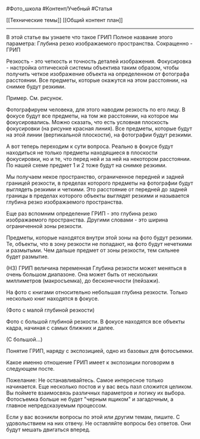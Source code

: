 #Фото_школа #Контент/Учебный #Статья 

[[Технические темы]]
[[Общий контент план]]

___________
В этой статье вы узнаете что такое ГРИП
Полное название этого параметра:
Глубина резко изображаемого пространства. Сокращенно - ГРИП

Резкость - это четкость и точность деталей изображения.
Фокусировка - настройка оптической системы объектива таким образом, чтобы получить четкое изображение объекта на определенном от фотографа расстоянии. Все предметы, которые окажутся на этом расстоянии, на снимке будут резкими.

Пример. См. рисунок.

Фотографируем человека, для этого наводим резкость по его лицу. В фокусе будут все предметы, на том же расстоянии, на которое мы фокусировались.
Можно сказать, что есть условная плоскость фокусировки (на рисунке красная линия). Все предметы, которые будут на этой линии (вертикальной плоскости), на фотографии будут резкими.

А вот теперь переходим к сути вопроса. 
Реально в фокусе будут находиться не только предметы находящиеся в плоскости фокусировки, но и те, что перед ней и за ней на некотором расстоянии. 
По нашей схеме предмет 1 и 2 тоже будут на снимке резкими.

Мы получаем некое пространство, ограниченное передней и задней границей резкости, в пределах которого предметы на фотографии будут выглядеть резкими и четкими.
Это расстояние от передней до задней границы в пределах которого объекты выглядят резкими и называется глубина резко изображаемого пространства.

Еще раз вспомним определение ГРИП - это глубина резко изображаемого пространства.
Другими словами - это ширина ограниченной зоны резкости. 

Предметы, которые находятся внутри этой зоны на фото будут резкими. Те, объекты, что в зону резкости не попадают, на фото будут нечеткими и размытыми. Чем дальше предмет от зоны резкости, тем сильнее будет размытие.


(Н3) ГРИП величина переменная
Глубина резкости может меняться в очень большом диапазоне. Она может быть от нескольких миллиметров (макросъемка), до бесконечности (пейзажи).

На фото с книгами относительно небольшая глубина резкости. Только несколько книг находятся в фокусе.


(Фото с малой глубиной резкости)

Фото с большой глубиной резкости. В фокусе находятся все объекты кадра, начиная с самых ближних и далее.

(С большой...)

Понятие ГРИП, наряду с экспозицией, одно из базовых для фотосъемки. 

Какое именно отношение ГРИП имеет к экспозиции поговорим в следующем посте.

Пожелание:
Не останавливайтесь. Самое интересное только начинается. Еще несколько постов и у вас весь пазл сложится целиком. Вы поймете взаимосвязь различных параметров и логику их выбора. Фотосъемка больше не будет "черным ящиком" и загадочным, а главное непредсказуемым процессом.

Если у вас возникли вопросы по этой или другим темам, пишите. С удовольствием на них отвечу.
Не оставляйте вопросы без ответов. Они будут мешать двигаться вперед.

